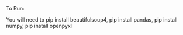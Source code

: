 To Run:

You will need to pip install beautifulsoup4, pip install pandas, pip install numpy, pip install openpyxl

